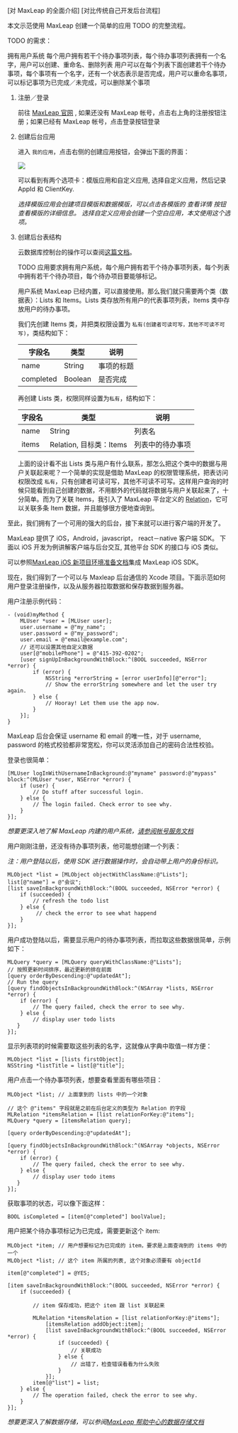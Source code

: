 
[对 MaxLeap 的全面介绍]
[对比传统自己开发后台流程]





本文示范使用 MaxLeap 创建一个简单的应用 TODO 的完整流程。

TODO 的需求：

拥有用户系统
每个用户拥有若干个待办事项列表，每个待办事项列表拥有一个名字，用户可以创建、重命名、删除列表
用户可以在每个列表下面创建若干个待办事项，每个事项有一个名字，还有一个状态表示是否完成，用户可以重命名事项，可以标记事项为已完成／未完成，可以删除某个事项


1. 注册／登录
	
	前往 [MaxLeap 官网](https://maxleap.cn) , 如果还没有 MaxLeap 帐号，点击右上角的注册按钮注册；如果已经有 MaxLeap 帐号，点击登录按钮登录
	
2. 创建后台应用

	进入 `我的应用`，点击右侧的创建应用按钮，会弹出下面的界面：
	
	![](./imgs/maxleap_app_creat.jpg)
	
	可以看到有两个选项卡：模版应用和自定义应用, 选择自定义应用，然后记录 AppId 和 ClientKey.
	
	*选择模版应用会创建项目模版和数据模版，可以点击各模版的 查看详情 按钮查看模版的详细信息。
	选择自定义应用会创建一个空白应用，本文使用这个选项。*
	
3. 创建后台表结构

	云数据库控制台的操作可以查阅[这篇文档](https://maxleap.cn/s/web/zh_cn/guide/usermanual/clouddata.html#数据存储-简介)。

	TODO 应用要求拥有用户系统，每个用户拥有若干个待办事项列表，每个列表中拥有若干个待办项目，每个待办项目要能够标记。
	
	用户系统 MaxLeap 已经内置，可以直接使用。那么我们就只需要两个类（数据表）：Lists 和 Items。Lists 类存放所有用户的代表事项列表，Items 类中存放用户的待办事项。
	
	我们先创建 Items 类，并把类权限设置为 `私有(创建者可读可写，其他不可读不可写)`，类结构如下： 
	
	字段名    | 类型                     | 说明
	---------|-------------------------|-------
	name     | String                  | 事项的标题
	completed| Boolean                 | 是否完成
	
	再创建 Lists 类，权限同样设置为`私有`，结构如下：
	
	字段名 | 类型                    | 说明
	------|------------------------|------
	name  | String                 | 列表名
	items | Relation, 目标类：Items | 列表中的待办事项 
	
	上面的设计看不出 Lists 类与用户有什么联系，那怎么把这个类中的数据与用户关联起来呢？一个简单的实现是借助 MaxLeap 的权限管理系统，把表访问权限改成 `私有`，只有创建者可读可写，其他不可读不可写。这样用户查询的时候只能看到自己创建的数据，不用额外的代码就将数据与用户关联起来了，十分简单。而为了关联 Items，我引入了 MaxLeap 平台定义的 [Relation](https://maxleap.cn/s/web/zh_cn/guide/devguide/ios.html#数据存储-cloud-object-关系数据)，它可以关联多条 Item 数据，并且能够很方便地查询到。
	
	
至此，我们拥有了一个可用的强大的后台，接下来就可以进行客户端的开发了。

MaxLeap 提供了 iOS，Android，javascript， react－native 客户端 SDK。 下面以 iOS 开发为例讲解客户端与后台交互, 其他平台 SDK 的接口与 iOS 类似。

可以参照[MaxLeap iOS 新项目环境准备文档](https://maxleap.cn/s/web/zh_cn/quickstart/ios/core/new.html)集成 MaxLeap iOS SDK。

现在，我们得到了一个可以与 Maxleap 后台通信的 Xcode 项目。下面示范如何用户登录注册操作，以及从服务器拉取数据和保存数据到服务器。

用户注册示例代码：

```objc
- (void)myMethod {
    MLUser *user = [MLUser user];
    user.username = @"my_name";
    user.password = @"my_password";
    user.email = @"email@example.com";
    // 还可以设置其他自定义数据
    user[@"mobilePhone"] = @"415-392-0202";
    [user signUpInBackgroundWithBlock:^(BOOL succeeded, NSError *error) {
        if (error) {
            NSString *errorString = [error userInfo][@"error"];
            // Show the errorString somewhere and let the user try again.
        } else {
	        // Hooray! Let them use the app now.
        }
    }];
}
```

MaxLeap 后台会保证 username 和 email 的唯一性，对于 username, password 的格式校验都非常宽松，你可以灵活添加自己的密码合法性校验。

登录也很简单：

```objc
[MLUser logInWithUsernameInBackground:@"myname" password:@"mypass" block:^(MLUser *user, NSError *error) {
    if (user) {
        // Do stuff after successful login.
    } else {
        // The login failed. Check error to see why.
    }
}];
```

*想要更深入地了解 MaxLeap 内建的用户系统，[请参阅帐号服务文档](https://maxleap.cn/s/web/zh_cn/guide/devguide/ios.html#账号服务)*

用户刚刚注册，还没有待办事项列表，他可能想创建一个列表：

*注：用户登陆以后，使用 SDK 进行数据操作时，会自动带上用户的身份标识。*

```
MLObject *list = [MLObject objectWithClassName:@"Lists"];
list[@"name"] = @"会议";
[list saveInBackgroundWithBlock:^(BOOL succeeded, NSError *error) {
    if (succeeded) {
        // refresh the todo list
    } else {
		 // check the error to see what happend
    }
}];
```

用户成功登陆以后，需要显示用户的待办事项列表，而拉取这些数据很简单，示例如下：

```objc
MLQuery *query = [MLQuery queryWithClassName:@"Lists"];
// 按照更新时间排序，最近更新的排在前面
[query orderByDescending:@"updatedAt"];
// Run the query
[query findObjectsInBackgroundWithBlock:^(NSArray *lists, NSError *error) {
	if (error) {
		// The query failed, check the error to see why.
	} else {
		// display user todo lists
   }
}];
```

显示列表项的时候需要取这些列表的名字，这就像从字典中取值一样方便：

```
MLObject *list = [lists firstObject];
NSString *listTitle = list[@"title"];
```

用户点击一个待办事项列表，想要查看里面有哪些项目：

```objc
MLObject *list; // 上面拿到的 lists 中的一个对象

// 这个 @"items" 字段就是之前在后台定义的类型为 Relation 的字段
MLRelation *itemsRelation = [list relationForKey:@"items"];
MLQuery *query = [itemsRelation query];

[query orderByDescending:@"updatedAt"];

[query findObjectsInBackgroundWithBlock:^(NSArray *objects, NSError *error) {
    if (error) {
		// The query failed, check the error to see why.
	} else {
		// display user todo items
   }
}];
```

获取事项的状态，可以像下面这样：

```
BOOL isCompleted = [item[@"completed"] boolValue];
```

用户把某个待办事项标记为已完成，需要更新这个 item:

```
MLObject *item; // 用户想要标记为已完成的 item，要求是上面查询到的 items 中的一个
MLObject *list; // 这个 item 所属的列表, 这个对象必须要有 objectId

item[@"completed"] = @YES;

[item saveInBackgroundWithBlock:^(BOOL succeeded, NSError *error) {
    if (succeeded) {
    
        // item 保存成功，把这个 item 跟 list 关联起来
        
        MLRelation *itemsRelation = [list relationForKey:@"items"];
            [itemsRelation addObject:item];
            [list saveInBackgroundWithBlock:^(BOOL succeeded, NSError *error) {
                if (succeeded) {
                    // 关联成功
                } else {
                    // 出错了，检查错误看看为什么失败
                }
            }];
	    item[@"list"] = list;
    } else {
        // The operation failed, check the error to see why.
    }
}];
```

*想要更深入了解数据存储，可以参阅[MaxLeap 帮助中心的数据存储文档](https://maxleap.cn/s/web/zh_cn/guide/helpcenter.html)*



